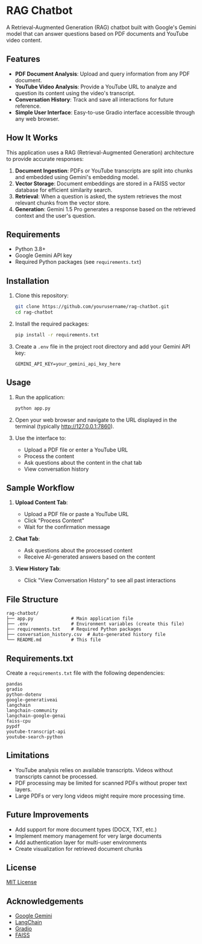 # RAG Chatbot

A Retrieval-Augmented Generation (RAG) chatbot built with Google's Gemini model that can answer questions based on PDF documents and YouTube video content.

## Features

- **PDF Document Analysis**: Upload and query information from any PDF document.
- **YouTube Video Analysis**: Provide a YouTube URL to analyze and question its content using the video's transcript.
- **Conversation History**: Track and save all interactions for future reference.
- **Simple User Interface**: Easy-to-use Gradio interface accessible through any web browser.

## How It Works

This application uses a RAG (Retrieval-Augmented Generation) architecture to provide accurate responses:

1. **Document Ingestion**: PDFs or YouTube transcripts are split into chunks and embedded using Gemini's embedding model.
2. **Vector Storage**: Document embeddings are stored in a FAISS vector database for efficient similarity search.
3. **Retrieval**: When a question is asked, the system retrieves the most relevant chunks from the vector store.
4. **Generation**: Gemini 1.5 Pro generates a response based on the retrieved context and the user's question.

## Requirements

- Python 3.8+
- Google Gemini API key
- Required Python packages (see `requirements.txt`)

## Installation

1. Clone this repository:
   ```bash
   git clone https://github.com/yourusername/rag-chatbot.git
   cd rag-chatbot
   ```

2. Install the required packages:
   ```bash
   pip install -r requirements.txt
   ```

3. Create a `.env` file in the project root directory and add your Gemini API key:
   ```
   GEMINI_API_KEY=your_gemini_api_key_here
   ```

## Usage

1. Run the application:
   ```bash
   python app.py
   ```

2. Open your web browser and navigate to the URL displayed in the terminal (typically http://127.0.0.1:7860).

3. Use the interface to:
   - Upload a PDF file or enter a YouTube URL
   - Process the content
   - Ask questions about the content in the chat tab
   - View conversation history

## Sample Workflow

1. **Upload Content Tab**:
   - Upload a PDF file or paste a YouTube URL
   - Click "Process Content"
   - Wait for the confirmation message

2. **Chat Tab**:
   - Ask questions about the processed content
   - Receive AI-generated answers based on the content

3. **View History Tab**:
   - Click "View Conversation History" to see all past interactions

## File Structure

```
rag-chatbot/
├── app.py              # Main application file
├── .env                # Environment variables (create this file)
├── requirements.txt    # Required Python packages
├── conversation_history.csv  # Auto-generated history file
└── README.md           # This file
```

## Requirements.txt

Create a `requirements.txt` file with the following dependencies:

```
pandas
gradio
python-dotenv
google-generativeai
langchain
langchain-community
langchain-google-genai
faiss-cpu
pypdf
youtube-transcript-api
youtube-search-python
```

## Limitations

- YouTube analysis relies on available transcripts. Videos without transcripts cannot be processed.
- PDF processing may be limited for scanned PDFs without proper text layers.
- Large PDFs or very long videos might require more processing time.

## Future Improvements

- Add support for more document types (DOCX, TXT, etc.)
- Implement memory management for very large documents
- Add authentication layer for multi-user environments
- Create visualization for retrieved document chunks

## License

[MIT License](LICENSE)

## Acknowledgements

- [Google Gemini](https://ai.google.dev/)
- [LangChain](https://python.langchain.com/)
- [Gradio](https://gradio.app/)
- [FAISS](https://github.com/facebookresearch/faiss)
